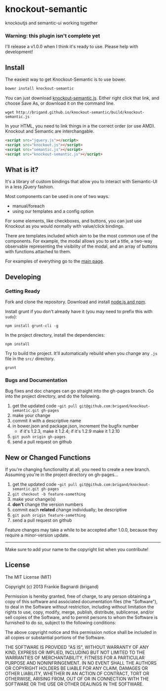 knockout-semantic
=================

knockoutjs and semantic-ui working together

### Warning: this plugin isn't complete yet

I'll release a v1.0.0 when I think it's ready to use.  Please help with development!

## Install

The easiest way to get Knockout-Semantic is to use bower.

```bash
bower install knockout-semantic
```

You can just download [knockout-semantic.js](http://brigand.github.io/knockout-semantic/build/knockout-semantic.js).
Either right click that link, and choose Save As, or download it on the command line.

    wget http://brigand.github.io/knockout-semantic/build/knockout-semantic.js

In your HTML, you need to link things in a the correct order (or use AMD).  Knockout
and Semantic are interchangable.

```html
<script src="jquery.js"></script>
<script src="knockout.js"></script>
<script src="semantic.js"></script>
<script src="knockout-semantic.js"></script>
```

## What is it?

It's a library of custom bindings that allow you to interact with Semantic-UI in a less
jQuery fashion.

Most components can be used in one of two ways.

 - manual/foreach
 - using our templates and a config option

For some elements, like checkboxes, and buttons, you can just use Knockout as you would normally
with value/click bindings.

There are templates included which aim to be the most common use of the components.  For example,
the modal allows you to set a title, a two-way observable representing the visibility
of the modal, and an array of buttons with functions attached to them.

For examples of everything go to the [main page](http://brigand.github.io/knockout-semantic/).

## Developing

### Getting Ready

Fork and clone the repository.  Download and install [node.js and npm](http://nodejs.org/download/).

Install grunt if you don't already have it (you may need to prefix this with `sudo`):

    npm install grunt-cli -g

In the project directory, install the dependencies:

    npm install

Try to build the project.  It'll automatically rebuild when you change any `.js` file in
the `src/` directory.

    grunt

### Bugs and Documentation

Bug fixes and doc changes can go straight into the gh-pages branch.
Go into the project directory, and do the following.

1. get the updated code
    -`git pull git@github.com:brigand/knockout-semantic.git gh-pages`
1. make your change
1. commit it with a descriptive name
1. in bower.json and package.json, increment the bugfix number
   - if it's 1.2.3, make it 1.2.4; if it's 1.2.9 make it 1.2.10
1. `git push origin gh-pages`
1. send a pull request on github

## New or Changed Functions

If you're changing functionality at all, you need to create a new branch.  Assuming you're
in the project directory on gh-pages...

1. get the updated code
    -`git pull git@github.com:brigand/knockout-semantic.git gh-pages`
1. `git checkout -b feature-something`
1. make your change(s)
1. **don't** change the version numbers
1. commit each **related** change individually; be descriptive
1. `git push origin feature-something`
1. send a pull request on github

Feature changes may take a while to be accepted after 1.0.0, because they require a minor-version
update.

---

Make sure to add your name to the copyright list when you contribute!

## License

The MIT License (MIT)

Copyright (c) 2013 Frankie Bagnardi (brigand)

Permission is hereby granted, free of charge, to any person obtaining a copy
of this software and associated documentation files (the "Software"), to deal
in the Software without restriction, including without limitation the rights
to use, copy, modify, merge, publish, distribute, sublicense, and/or sell
copies of the Software, and to permit persons to whom the Software is
furnished to do so, subject to the following conditions:

The above copyright notice and this permission notice shall be included in
all copies or substantial portions of the Software.

THE SOFTWARE IS PROVIDED "AS IS", WITHOUT WARRANTY OF ANY KIND, EXPRESS OR
IMPLIED, INCLUDING BUT NOT LIMITED TO THE WARRANTIES OF MERCHANTABILITY,
FITNESS FOR A PARTICULAR PURPOSE AND NONINFRINGEMENT. IN NO EVENT SHALL THE
AUTHORS OR COPYRIGHT HOLDERS BE LIABLE FOR ANY CLAIM, DAMAGES OR OTHER
LIABILITY, WHETHER IN AN ACTION OF CONTRACT, TORT OR OTHERWISE, ARISING FROM,
OUT OF OR IN CONNECTION WITH THE SOFTWARE OR THE USE OR OTHER DEALINGS IN
THE SOFTWARE.
